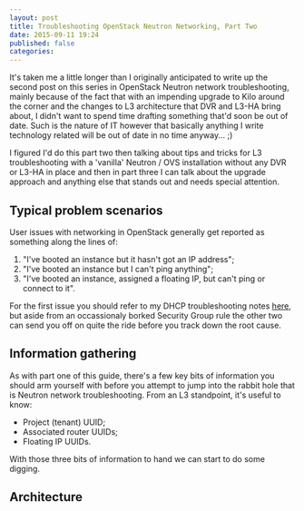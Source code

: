 ```yaml
---
layout: post
title: Troubleshooting OpenStack Neutron Networking, Part Two
date: 2015-09-11 19:24
published: false
categories:
---
```


It's taken me a little longer than I originally anticipated to write up the second post on this
series in OpenStack Neutron network troubleshooting, mainly because of the fact that with an
impending upgrade to Kilo around the corner and the changes to L3 architecture that DVR and L3-HA
bring about, I didn't want to spend time drafting something that'd soon be out of date.  Such is the
nature of IT however that basically anything I write technology related will be out of date in no
time anyway... ;)

I figured I'd do this part two then talking about tips and tricks for L3 troubleshooting with a
'vanilla' Neutron / OVS installation without any DVR or L3-HA in place and then in part three I can
talk about the upgrade approach and anything else that stands out and needs special attention.

## Typical problem scenarios
User issues with networking in OpenStack generally get reported as something along the lines of:

1. "I've booted an instance but it hasn't got an IP address";
2. "I've booted an instance but I can't ping anything";
3. "I've booted an instance, assigned a floating IP, but can't ping or connect to it".

For the first issue you should refer to my DHCP troubleshooting notes [here](http://dischord.org/2015/03/09/troubleshooting-openstack-neutron-networking-part-one/), but aside from 
an occassionaly borked Security Group rule the other two can send you off on quite the ride before
you track down the root cause.

## Information gathering

As with part one of this guide, there's a few key bits of information you should arm yourself with
before you attempt to jump into the rabbit hole that is Neutron network troubleshooting.  From an L3
standpoint, it's useful to know:

* Project (tenant) UUID;
* Associated router UUIDs;
* Floating IP UUIDs.

With those three bits of information to hand we can start to do some digging.

## Architecture



